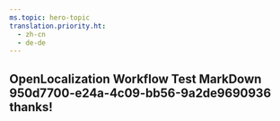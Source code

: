```yaml
---
ms.topic: hero-topic
translation.priority.ht: 
  - zh-cn
  - de-de
---
```

## OpenLocalization Workflow Test MarkDown 950d7700-e24a-4c09-bb56-9a2de9690936 thanks!
